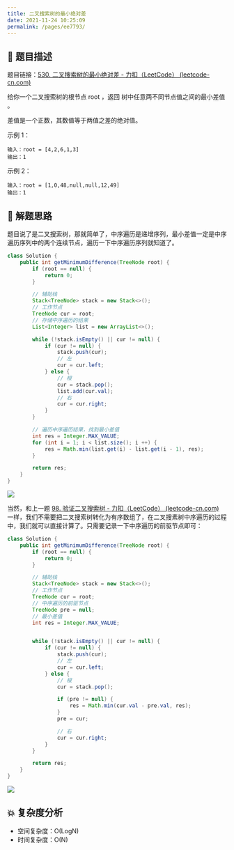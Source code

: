 ```yaml
---
title: 二叉搜索树的最小绝对差
date: 2021-11-24 10:25:09
permalink: /pages/ee7793/
---
```


## 📃 题目描述

题目链接：[530. 二叉搜索树的最小绝对差 - 力扣（LeetCode） (leetcode-cn.com)](https://leetcode-cn.com/problems/minimum-absolute-difference-in-bst/)

给你一个二叉搜索树的根节点 root ，返回 树中任意两不同节点值之间的最小差值 。

差值是一个正数，其数值等于两值之差的绝对值。

示例 1：

```
输入：root = [4,2,6,1,3]
输出：1
```


示例 2：

```
输入：root = [1,0,48,null,null,12,49]
输出：1
```

## 🔔 解题思路

题目说了是二叉搜索树，那就简单了，中序遍历是递增序列，最小差值一定是中序遍历序列中的两个连续节点，遍历一下中序遍历序列就知道了。


```java
class Solution {
    public int getMinimumDifference(TreeNode root) {
        if (root == null) {
            return 0;
        }

        // 辅助栈
        Stack<TreeNode> stack = new Stack<>();
        // 工作节点
        TreeNode cur = root;
        // 存储中序遍历的结果
        List<Integer> list = new ArrayList<>();

        while (!stack.isEmpty() || cur != null) {
            if (cur != null) {
                stack.push(cur);
                // 左
                cur = cur.left;
            } else {
                // 根
                cur = stack.pop();
                list.add(cur.val);
                // 右
                cur = cur.right;
            }
        }

        // 遍历中序遍历结果，找到最小差值
        int res = Integer.MAX_VALUE;
        for (int i = 1; i < list.size(); i ++) {
            res = Math.min(list.get(i) - list.get(i - 1), res);
        }

        return res;
    }
}
```

![](https://cs-wiki.oss-cn-shanghai.aliyuncs.com/img/20211124104911.png)

当然，和上一题 [98. 验证二叉搜索树 - 力扣（LeetCode） (leetcode-cn.com)](https://leetcode-cn.com/problems/validate-binary-search-tree/) 一样，我们不需要把二叉搜索树转化为有序数组了，在二叉搜素树中序遍历的过程中，我们就可以直接计算了。只需要记录一下中序遍历的前驱节点即可：

```java
class Solution {
    public int getMinimumDifference(TreeNode root) {
        if (root == null) {
            return 0;
        }

        // 辅助栈
        Stack<TreeNode> stack = new Stack<>();
        // 工作节点
        TreeNode cur = root;
        // 中序遍历的前驱节点
        TreeNode pre = null;
        // 最小差值
        int res = Integer.MAX_VALUE;


        while (!stack.isEmpty() || cur != null) {
            if (cur != null) {
                stack.push(cur);
                // 左
                cur = cur.left;
            } else {
                // 根
                cur = stack.pop();

                if (pre != null) {
                    res = Math.min(cur.val - pre.val, res);
                }
                pre = cur;

                // 右
                cur = cur.right;
            }
        }

        return res;
    }
}
```

![](https://cs-wiki.oss-cn-shanghai.aliyuncs.com/img/20211124105552.png)

## 💥 复杂度分析

- 空间复杂度：O(LogN)
- 时间复杂度：O(N)

